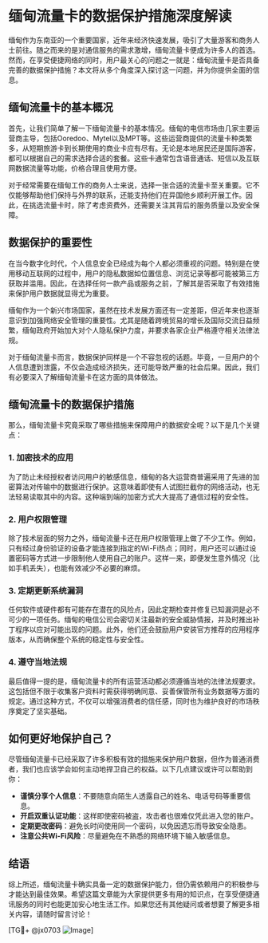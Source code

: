 # 缅甸流量卡的数据保护措施深度解读

缅甸作为东南亚的一个重要国家，近年来经济快速发展，吸引了大量游客和商务人士前往。随之而来的是对通信服务的需求激增，缅甸流量卡便成为许多人的首选。然而，在享受便捷网络的同时，用户最关心的问题之一就是：缅甸流量卡是否具备完善的数据保护措施？本文将从多个角度深入探讨这一问题，并为你提供全面的信息。

## 缅甸流量卡的基本概况

首先，让我们简单了解一下缅甸流量卡的基本情况。缅甸的电信市场由几家主要运营商主导，包括Ooredoo、Mytel以及MPT等。这些运营商提供的流量卡种类繁多，从短期旅游卡到长期使用的商业卡应有尽有。无论是本地居民还是国际游客，都可以根据自己的需求选择合适的套餐。这些卡通常包含语音通话、短信以及互联网数据流量等功能，价格合理且使用方便。

对于经常需要在缅甸工作的商务人士来说，选择一张合适的流量卡至关重要。它不仅能够帮助他们保持与外界的联系，还能支持他们在异国他乡顺利开展工作。因此，在挑选流量卡时，除了考虑资费外，还需要关注其背后的服务质量以及安全保障。

## 数据保护的重要性

在当今数字化时代，个人信息安全已经成为每个人都必须重视的问题。特别是在使用移动互联网的过程中，用户的隐私数据如位置信息、浏览记录等都可能被第三方获取并滥用。因此，在选择任何一款产品或服务之前，了解其是否采取了有效措施来保护用户数据就显得尤为重要。

缅甸作为一个新兴市场国家，虽然在技术发展方面还有一定差距，但近年来也逐渐意识到加强网络安全管理的重要性。尤其是随着跨境贸易的增长及国际交流日益频繁，缅甸政府开始加大对个人隐私保护力度，并要求各家企业严格遵守相关法律法规。

对于缅甸流量卡而言，数据保护同样是一个不容忽视的话题。毕竟，一旦用户的个人信息遭到泄露，不仅会造成经济损失，还可能导致严重的社会后果。因此，我们有必要深入了解缅甸流量卡在这方面的具体做法。

## 缅甸流量卡的数据保护措施

那么，缅甸流量卡究竟采取了哪些措施来保障用户的数据安全呢？以下是几个关键点：

### 1. 加密技术的应用

为了防止未经授权者访问用户的敏感信息，缅甸的各大运营商普遍采用了先进的加密算法对传输中的数据进行保护。这意味着即使有人试图拦截你的网络活动，也无法轻易读取其中的内容。这种端到端的加密方式大大提高了通信过程的安全性。

### 2. 用户权限管理

除了技术层面的努力之外，缅甸流量卡还在用户权限管理上做了不少工作。例如，只有经过身份验证的设备才能连接到指定的Wi-Fi热点；同时，用户还可以通过设置密码等方式进一步限制他人使用自己的账户。这样一来，即便发生意外情况（比如手机丢失），也能有效减少不必要的麻烦。

### 3. 定期更新系统漏洞

任何软件或硬件都有可能存在潜在的风险点，因此定期检查并修复已知漏洞是必不可少的一项任务。缅甸的电信公司会密切关注最新的安全威胁情报，并及时推出补丁程序以应对可能出现的问题。此外，他们还会鼓励用户安装官方推荐的应用程序版本，从而确保整个系统的稳定性与安全性。

### 4. 遵守当地法规

最后值得一提的是，缅甸流量卡的所有运营活动都必须遵循当地的法律法规要求。这包括但不限于收集客户资料时需获得明确同意、妥善保管所有业务数据等方面的规定。通过这种方式，不仅可以增强消费者的信任感，同时也为维护良好的市场秩序奠定了坚实基础。

## 如何更好地保护自己？

尽管缅甸流量卡已经采取了许多积极有效的措施来保护用户数据，但作为普通消费者，我们也应该学会如何主动地捍卫自己的权益。以下几点建议或许可以帮助到你：

- **谨慎分享个人信息**：不要随意向陌生人透露自己的姓名、电话号码等重要信息。
- **开启双重认证功能**：这样即使密码被盗，攻击者也很难仅凭此进入您的账户。
- **定期更改密码**：避免长时间使用同一个密码，以免因遗忘而导致安全隐患。
- **注意公共Wi-Fi风险**：尽量避免在不熟悉的网络环境下输入敏感信息。

## 结语

综上所述，缅甸流量卡确实具备一定的数据保护能力，但仍需依赖用户的积极参与才能达到最佳效果。希望这篇文章能为大家提供更多有用的知识点，在享受便捷通讯服务的同时也能更加安心地生活工作。如果您还有其他疑问或者想要了解更多相关内容，请随时留言讨论！

[TG💪+ @jx0703 ![Image](https://github.com/user-attachments/assets/dbca1d08-cadb-493c-b0ec-ad6f7a83f270)]